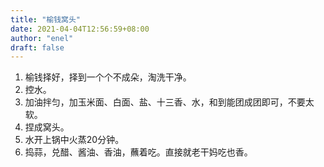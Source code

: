 ```yaml
---
title: "榆钱窝头"
date: 2021-04-04T12:56:59+08:00
author: "enel"
draft: false
---
```


1. 榆钱择好，择到一个个不成朵，淘洗干净。
2. 控水。
3. 加油拌匀，加玉米面、白面、盐、十三香、水，和到能团成团即可，不要太软。
4. 捏成窝头。
5. 水开上锅中火蒸20分钟。
6. 捣蒜，兑醋、酱油、香油，蘸着吃。直接就老干妈吃也香。
